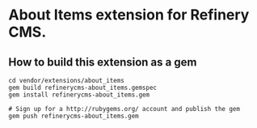# About Items extension for Refinery CMS.

## How to build this extension as a gem

    cd vendor/extensions/about_items
    gem build refinerycms-about_items.gemspec
    gem install refinerycms-about_items.gem

    # Sign up for a http://rubygems.org/ account and publish the gem
    gem push refinerycms-about_items.gem